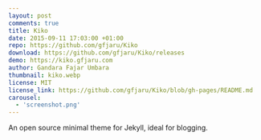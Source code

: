 ```yaml
---
layout: post
comments: true
title: Kiko
date: 2015-09-11 17:03:00 +01:00
repo: https://github.com/gfjaru/Kiko
download: https://github.com/gfjaru/Kiko/releases
demo: https://kiko.gfjaru.com
author: Gandara Fajar Umbara
thumbnail: kiko.webp
license: MIT
license_link: https://github.com/gfjaru/Kiko/blob/gh-pages/README.md
carousel:
  - 'screenshot.png'
---
```


An open source minimal theme for Jekyll, ideal for blogging.
